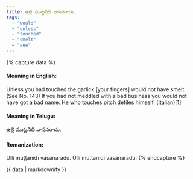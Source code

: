 ```yaml
---
title: ఉల్లి ముట్టనిదీ వాసనరాదు.
tags:
  - "would"
  - "unless"
  - "touched"
  - "smelt"
  - "see"
---
```


{% capture data %}
#### Meaning in English:
Unless you had touched the garlick [your fingers] would not have smelt.
(See No. 143)
If you had not meddled with a bad business you would not have got a bad name.
He who touches pitch defiles himself. (Italian)[1]

#### Meaning in Telugu:
ఉల్లి ముట్టనిదీ వాసనరాదు.

#### Romanization:
Ulli muṭṭanidī vāsanarādu.
Ulli muttanidi vasanaradu.
{% endcapture %}

{{ data | markdownify }}

